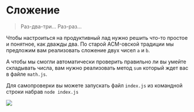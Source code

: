 # Сложение
> Раз-два-три... Раз-раз...

Чтобы настроиться на продуктивный лад нужно решить что-то простое и
понятное, как дважды два. По старой ACM-овской традиции мы предложим
вам реализовать сложение двух чисел `a` и `b`.

А чтобы мы смогли автоматически проверить правильно ли вы умейте
складывать числа, вам нужно реализовать метод `sum` который ждет вас
в файле `math.js`.

Для самопроверки вы можете запускать файл `index.js` из командной
строки набрав `node index.js`

![](http://desktophqwallpapers.eu/Uploads/25-4-2016/21489/thumb-formula-mathematics-texture.jpg)
